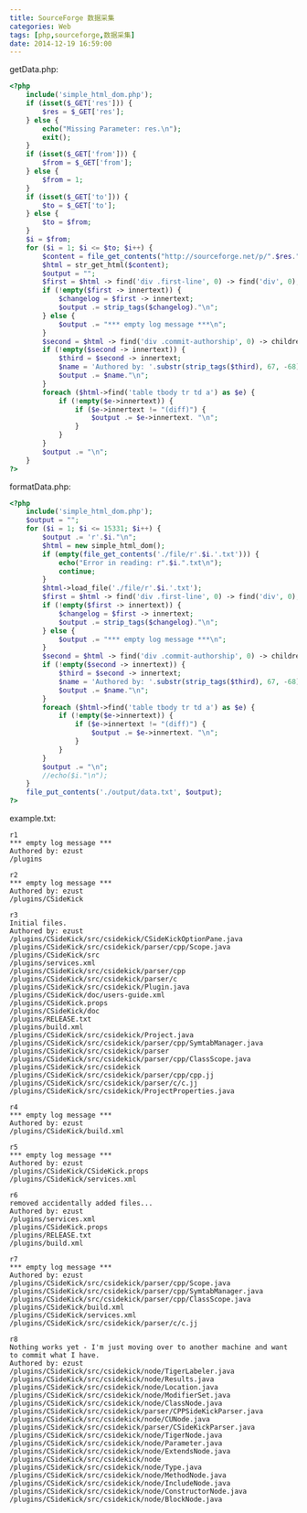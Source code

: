 ```yaml
---
title: SourceForge 数据采集
categories: Web
tags: [php,sourceforge,数据采集]
date: 2014-12-19 16:59:00
---
```


getData.php:

``` php
<?php
	include('simple_html_dom.php');
	if (isset($_GET['res'])) {
		$res = $_GET['res'];
	} else {
		echo("Missing Parameter: res.\n");
		exit();
	}
	if (isset($_GET['from'])) {
		$from = $_GET['from'];
	} else {
		$from = 1;
	}
	if (isset($_GET['to'])) {
		$to = $_GET['to'];
	} else {
		$to = $from;
	}
	$i = $from;
	for ($i = 1; $i <= $to; $i++) {
		$content = file_get_contents("http://sourceforge.net/p/".$res."/svn/".$i."/basic");
		$html = str_get_html($content);
		$output = "";
		$first = $html -> find('div .first-line', 0) -> find('div', 0);
		if (!empty($first -> innertext)) {
			$changelog = $first -> innertext;
			$output .= strip_tags($changelog)."\n";
		} else {
			$output .= "*** empty log message ***\n";
		}
		$second = $html -> find('div .commit-authorship', 0) -> children(0);
		if (!empty($second -> innertext)) {
			$third = $second -> innertext;
			$name = 'Authored by: '.substr(strip_tags($third), 67, -68);
			$output .= $name."\n";
		}
		foreach ($html->find('table tbody tr td a') as $e) {
			if (!empty($e->innertext)) {
				if ($e->innertext != "(diff)") {
					$output .= $e->innertext. "\n";
				}
			}
		}
		$output .= "\n";
	}
?>
```

formatData.php:

``` php
<?php
	include('simple_html_dom.php');
	$output = "";
	for ($i = 1; $i <= 15331; $i++) {
		$output .= 'r'.$i."\n";
		$html = new simple_html_dom();
		if (empty(file_get_contents('./file/r'.$i.'.txt'))) {
			echo("Error in reading: r".$i.".txt\n");
			continue;
		}
		$html->load_file('./file/r'.$i.'.txt');
		$first = $html -> find('div .first-line', 0) -> find('div', 0);
		if (!empty($first -> innertext)) {
			$changelog = $first -> innertext;
			$output .= strip_tags($changelog)."\n";
		} else {
			$output .= "*** empty log message ***\n";
		}
		$second = $html -> find('div .commit-authorship', 0) -> children(0);
		if (!empty($second -> innertext)) {
			$third = $second -> innertext;
			$name = 'Authored by: '.substr(strip_tags($third), 67, -68);
			$output .= $name."\n";
		}
		foreach ($html->find('table tbody tr td a') as $e) {
			if (!empty($e->innertext)) {
				if ($e->innertext != "(diff)") {
					$output .= $e->innertext. "\n";
				}
			}
		}
		$output .= "\n";
		//echo($i."\n");
	}
	file_put_contents('./output/data.txt', $output);
?>
```

example.txt:

	r1
	*** empty log message ***
	Authored by: ezust
	/plugins

	r2
	*** empty log message ***
	Authored by: ezust
	/plugins/CSideKick

	r3
	Initial files.
	Authored by: ezust
	/plugins/CSideKick/src/csidekick/CSideKickOptionPane.java
	/plugins/CSideKick/src/csidekick/parser/cpp/Scope.java
	/plugins/CSideKick/src
	/plugins/services.xml
	/plugins/CSideKick/src/csidekick/parser/cpp
	/plugins/CSideKick/src/csidekick/parser/c
	/plugins/CSideKick/src/csidekick/Plugin.java
	/plugins/CSideKick/doc/users-guide.xml
	/plugins/CSideKick.props
	/plugins/CSideKick/doc
	/plugins/RELEASE.txt
	/plugins/build.xml
	/plugins/CSideKick/src/csidekick/Project.java
	/plugins/CSideKick/src/csidekick/parser/cpp/SymtabManager.java
	/plugins/CSideKick/src/csidekick/parser
	/plugins/CSideKick/src/csidekick/parser/cpp/ClassScope.java
	/plugins/CSideKick/src/csidekick
	/plugins/CSideKick/src/csidekick/parser/cpp/cpp.jj
	/plugins/CSideKick/src/csidekick/parser/c/c.jj
	/plugins/CSideKick/src/csidekick/ProjectProperties.java

	r4
	*** empty log message ***
	Authored by: ezust
	/plugins/CSideKick/build.xml

	r5
	*** empty log message ***
	Authored by: ezust
	/plugins/CSideKick/CSideKick.props
	/plugins/CSideKick/services.xml

	r6
	removed accidentally added files...
	Authored by: ezust
	/plugins/services.xml
	/plugins/CSideKick.props
	/plugins/RELEASE.txt
	/plugins/build.xml

	r7
	*** empty log message ***
	Authored by: ezust
	/plugins/CSideKick/src/csidekick/parser/cpp/Scope.java
	/plugins/CSideKick/src/csidekick/parser/cpp/SymtabManager.java
	/plugins/CSideKick/src/csidekick/parser/cpp/ClassScope.java
	/plugins/CSideKick/build.xml
	/plugins/CSideKick/services.xml
	/plugins/CSideKick/src/csidekick/parser/c/c.jj

	r8
	Nothing works yet - I'm just moving over to another machine and want to commit what I have.
	Authored by: ezust
	/plugins/CSideKick/src/csidekick/node/TigerLabeler.java
	/plugins/CSideKick/src/csidekick/node/Results.java
	/plugins/CSideKick/src/csidekick/node/Location.java
	/plugins/CSideKick/src/csidekick/node/ModifierSet.java
	/plugins/CSideKick/src/csidekick/node/ClassNode.java
	/plugins/CSideKick/src/csidekick/parser/CPPSideKickParser.java
	/plugins/CSideKick/src/csidekick/node/CUNode.java
	/plugins/CSideKick/src/csidekick/parser/CSideKickParser.java
	/plugins/CSideKick/src/csidekick/node/TigerNode.java
	/plugins/CSideKick/src/csidekick/node/Parameter.java
	/plugins/CSideKick/src/csidekick/node/ExtendsNode.java
	/plugins/CSideKick/src/csidekick/node
	/plugins/CSideKick/src/csidekick/node/Type.java
	/plugins/CSideKick/src/csidekick/node/MethodNode.java
	/plugins/CSideKick/src/csidekick/node/IncludeNode.java
	/plugins/CSideKick/src/csidekick/node/ConstructorNode.java
	/plugins/CSideKick/src/csidekick/node/BlockNode.java

